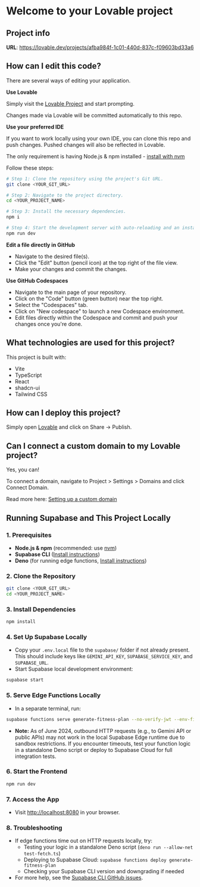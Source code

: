 # Welcome to your Lovable project

## Project info

**URL**: https://lovable.dev/projects/afba984f-1c01-440d-837c-f09603bd33a6

## How can I edit this code?

There are several ways of editing your application.

**Use Lovable**

Simply visit the [Lovable Project](https://lovable.dev/projects/afba984f-1c01-440d-837c-f09603bd33a6) and start prompting.

Changes made via Lovable will be committed automatically to this repo.

**Use your preferred IDE**

If you want to work locally using your own IDE, you can clone this repo and push changes. Pushed changes will also be reflected in Lovable.

The only requirement is having Node.js & npm installed - [install with nvm](https://github.com/nvm-sh/nvm#installing-and-updating)

Follow these steps:

```sh
# Step 1: Clone the repository using the project's Git URL.
git clone <YOUR_GIT_URL>

# Step 2: Navigate to the project directory.
cd <YOUR_PROJECT_NAME>

# Step 3: Install the necessary dependencies.
npm i

# Step 4: Start the development server with auto-reloading and an instant preview.
npm run dev
```

**Edit a file directly in GitHub**

- Navigate to the desired file(s).
- Click the "Edit" button (pencil icon) at the top right of the file view.
- Make your changes and commit the changes.

**Use GitHub Codespaces**

- Navigate to the main page of your repository.
- Click on the "Code" button (green button) near the top right.
- Select the "Codespaces" tab.
- Click on "New codespace" to launch a new Codespace environment.
- Edit files directly within the Codespace and commit and push your changes once you're done.

## What technologies are used for this project?

This project is built with:

- Vite
- TypeScript
- React
- shadcn-ui
- Tailwind CSS

## How can I deploy this project?

Simply open [Lovable](https://lovable.dev/projects/afba984f-1c01-440d-837c-f09603bd33a6) and click on Share -> Publish.

## Can I connect a custom domain to my Lovable project?

Yes, you can!

To connect a domain, navigate to Project > Settings > Domains and click Connect Domain.

Read more here: [Setting up a custom domain](https://docs.lovable.dev/tips-tricks/custom-domain#step-by-step-guide)

## Running Supabase and This Project Locally

### 1. Prerequisites
- **Node.js & npm** (recommended: use [nvm](https://github.com/nvm-sh/nvm#installing-and-updating))
- **Supabase CLI** ([Install instructions](https://supabase.com/docs/guides/cli))
- **Deno** (for running edge functions, [Install instructions](https://deno.com/manual/getting_started/installation))

### 2. Clone the Repository
```sh
git clone <YOUR_GIT_URL>
cd <YOUR_PROJECT_NAME>
```

### 3. Install Dependencies
```sh
npm install
```

### 4. Set Up Supabase Locally
- Copy your `.env.local` file to the `supabase/` folder if not already present. This should include keys like `GEMINI_API_KEY`, `SUPABASE_SERVICE_KEY`, and `SUPABASE_URL`.
- Start Supabase local development environment:
```sh
supabase start
```

### 5. Serve Edge Functions Locally
- In a separate terminal, run:
```sh
supabase functions serve generate-fitness-plan --no-verify-jwt --env-file supabase/.env.local
```
- **Note:** As of June 2024, outbound HTTP requests (e.g., to Gemini API or public APIs) may not work in the local Supabase Edge runtime due to sandbox restrictions. If you encounter timeouts, test your function logic in a standalone Deno script or deploy to Supabase Cloud for full integration tests.

### 6. Start the Frontend
```sh
npm run dev
```

### 7. Access the App
- Visit [http://localhost:8080](http://localhost:8080) in your browser.

### 8. Troubleshooting
- If edge functions time out on HTTP requests locally, try:
  - Testing your logic in a standalone Deno script (`deno run --allow-net test-fetch.ts`)
  - Deploying to Supabase Cloud: `supabase functions deploy generate-fitness-plan`
  - Checking your Supabase CLI version and downgrading if needed
- For more help, see the [Supabase CLI GitHub issues](https://github.com/supabase/cli/issues).
